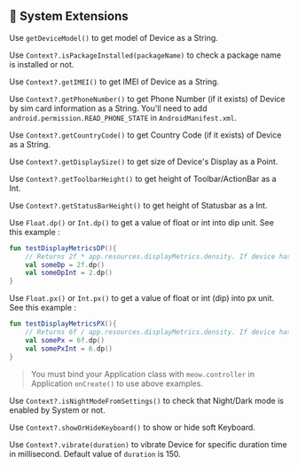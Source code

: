 
## 🚂 System Extensions

Use `getDeviceModel()` to get model of Device as a String.

Use `Context?.isPackageInstalled(packageName)` to check a package name is installed or not. 

Use `Context?.getIMEI()` to get IMEI of Device as a String.

Use `Context?.getPhoneNumber()` to get Phone Number (if it exists) of Device by sim card information as a String. You'll need to add `android.permission.READ_PHONE_STATE` in `AndroidManifest.xml`.

Use `Context?.getCountryCode()` to get Country Code (if it exists) of Device as a String.

Use `Context?.getDisplaySize()` to get size of Device's Display as a Point.

Use `Context?.getToolbarHeight()` to get height of Toolbar/ActionBar as a Int.

Use `Context?.getStatusBarHeight()` to get height of Statusbar as a Int.

Use `Float.dp()` or `Int.dp()` to get a value of float or int into dip unit. See this example :

```kotlin
fun testDisplayMetricsDP(){
    // Returns 2f * app.resources.displayMetrics.density. If device has xxhdpi density (factor = 3) , the value of `someDp` will be `6f`.
    val someDp = 2f.dp()
    val someDpInt = 2.dp()
}
```
Use `Float.px()` or `Int.px()` to get a value of float or int (dip) into px unit. See this example :
```kotlin
fun testDisplayMetricsPX(){
    // Returns 6f / app.resources.displayMetrics.density. If device has xxhdpi density (factor = 3) , the value of `someDp` will be `2f`.
    val somePx = 6f.dp()
    val somePxInt = 6.dp()
}
```  
> You must bind your Application class with `meow.controller` in Application `onCreate()` to use above examples.

Use `Context?.isNightModeFromSettings()` to check that Night/Dark mode is enabled by System or not.

Use `Context?.showOrHideKeyboard()` to show or hide soft Keyboard.

Use `Context?.vibrate(duration)` to vibrate Device for specific duration time in millisecond. Default value of `duration` is 150.
